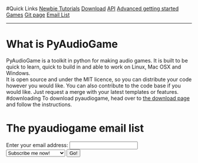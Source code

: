 <title>PyAudioGame - a python toolkit for making audio games</title>

#Quick Links
[Newbie Tutorials](documentation/basic/index.html)
[Download](website/downloads.html)
[API](documentation/API/index.html)
[Advanced getting started](documentation/advanced/index.html)
[Games](website/games.html)
[Git page](https://github.com/frastlin/PyAudioGame)
[Email List](website/email_list.html)

__________

# What is PyAudioGame
PyAudioGame is a toolkit in python for making audio games. It is built to be quick to learn, quick to build in and able to work on Linux, Mac OSX and Windows.  
It is open source and under the MIT licence, so you can distribute your code however you would like. You can also contribute to the code base if you would like. Just request a merge with your latest templates or features.
#downloading
To download pyaudiogame, head over to
[the download page](website/downloads.html)
and follow the instructions.

<h1>The pyaudiogame email list</h1>
<form action="http://www.freelists.org/cgi-bin/subscription.cgi" method="post"> 
Enter your email address: <input type="text" name="email"> 
<input type=hidden name="list" value="pyaudiogame"> 
<input type=hidden name="url_or_message" value="http://frastlin.github.io/PyAudioGame/website/subscribed.html">
<select name="action"> 
<option value="subscribe">Subscribe me now!</option> 
<option value="unsubscribe">Unsubscribe</option> 
<option value="set digest">Turn Digest mode on</option> 
<option value="unset digest">Turn Digest mode off</option> 
<option value="set vacation">Turn Vacation mode on</option> 
<option value="unset vacation">Turn Vacation mode off</option> 
<option value="help">Get Help</option> 
</select> 
<input type=submit value="Go!"> 
</form>  
